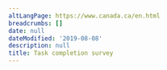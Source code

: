 ```yaml
---
altLangPage: https://www.canada.ca/en.html
breadcrumbs: []
date: null
dateModified: '2019-08-08'
description: null
title: Task completion survey
---
```


